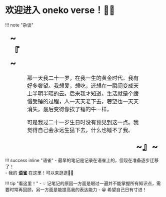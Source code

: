 # 欢迎进入 oneko verse！🐱‍💻

!!! note "杂谈"
    <div style="font-size:30px;font-weight:bold;width:10px;padding: 0 15px;">
        ~『~
    </div>
    <p style="font-size:17px;padding: 0 70px;">
    那一天我二十一岁，在我一生的黄金时代。我有好多奢望。我想爱，想吃，还想在一瞬间变成天上半明半暗的云。后来我才知道，生活就是个缓慢受锤的过程，人一天天老下去，奢望也一天天消失，最后变得像挨了锤的牛一样。
    </p>
    <p style="font-size:17px;padding: 0 70px;">
    可是我过二十一岁生日时没有预见到这一点。我觉得自己会永远生猛下去，什么也锤不了我。
    </p>
    <div align="right" style="font-size:30px;font-weight:bold;padding: 0 15px;">
        ~』~
    </div>     

!!! success inline "语雀"
    - 最早的笔记是记录在语雀上的，但现在准备逐步迁移了！  
    - 我的 **[语雀](https://www.yuque.com/oneko/something)** 在这里！可以来逛逛👋🏻

!!! tip "看这里！"
    - 💡 记笔记的原因一方面是眼过一遍并不能掌握所有知识点，需要时常再回顾，另一方面是能提高我的表达能力
    - 😀 希望自己日有寸进！
    <br>
